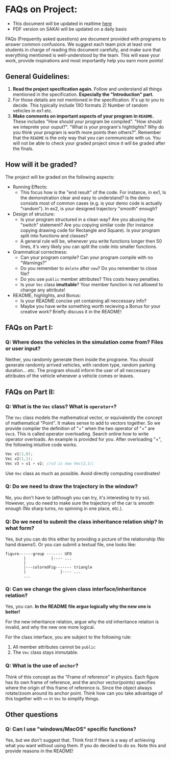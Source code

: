 # FAQs on Project:

* This document will be updated in realtime [here](https://github.com/tripack45/VG101_SU16-15/blob/master/FAQ/proj.md)
* PDF version on SAKAI will be updated on a daily basis

FAQs (Frequently asked questions) are document provided with programs to answer common confusions. We suggest each team pick at least one students in charge of reading this document carefully, and make sure that everything mentioned is well-understood by the team. This will ease your work, provide inspirations and most importantly help you earn more points!

## General Guidelines:

1. **Read the project specification again.** Follow and understand all things mentioned in the specification. **Especially the "Introduction" part.**
2. For those details are not mentioned in the specification. It's up to you to decide. This typically include 1)IO formats 2) Number of random vehicles in ex1 etc. 
3. **Make comments on important aspects of your program in `README`.** These includes "How should your program be compiled". "How should we inteprete your ouput?". "What is your program's hightlights? Why do you think your program is worth more points then others?". Remember that the `README` is the only way that you can communicate with us. You will not be able to check your graded project since it will be graded after the finals.

## How will it be graded?

The project will be graded on the following aspects:

* Running Effects:
  * This focus how is the "end result" of the code. For instance, in ex1, Is the demonstration clear and easy to understand? Is the demo consists most of common cases (e.g. is your demo code is actually "random"). In ex2, is your designed trajectory "smooth" enough? 
* Design of structure:
  * Is your program structured in a clean way? Are you abusing the "switch" statement? Are you copying similar code (for instance copying drawing code for Rectangle and Square). Is your program split into functions and classes? 
  * A general rule will be, whenever you write functions longer then 50 lines, it's very likely you can split the code into smaller functions. 
* Grammatical correctness:
  * Can your program compile? Can your program compile with no "Warnings?"
  * Do you remember to `delete` after `new`? Do you remember to close file?
  * Do you use `public` member attributes? This costs heavy penalties.
  * Is your `Vec` class **imuttable**? Your member function is not allowed to change any attribute!
* README, highlights, and Bonus:
  * Is your README concise yet containing all neccessary info? 
  * Maybe you have write something worth recieving a Bonus for your creative work? Briefly discuss it in the README!



## FAQs on Part I:

### Q: Where does the vehicles in the simulation come from? Files or user input?
Neither, you randomly generate them inside the programe. You should generate randomly arrived vehicles, with random type, random parking duration... etc. The program should inform the user of all neccessary attributes of the vehicle whenever a vehicle comes or leaves. 

## FAQs on Part II:

### Q: What is the `Vec` class? What is `operator+`?
The `Vec` class models the mathematical vector, or equivalently the concept of mathematical "Point". It makes sense to add to vectors together. So we provide compiler the definition of "+" when the two operator of "+" are `Vec`s. This is called operator overloading. Search online how to write operator overloads. An example is provided for you. After overloading "+", the following intuitive code works.

```cc
Vec v1(1,0);
Vec v2(1,1);
Vec v3 = v1 + v2; //v3 is now Vec(2,1);
```

Use `Vec` class as much as possible. Avoid directly computing coordinates!

### Q: Do we need to draw the trajectory in the window?
No, you don't have to (although you can try, it's interesting to try so). However, you do need to make sure the trajectory of the car is smooth enough (No sharp turns, no spinning in one place, etc.).

### Q: Do we need to submit the class inheritance relation ship? In what form?
Yes, but you can do this either by providing a picture of the relationship (No hand drawns!). Or you can submit a textual file, one looks like:

```
figure------group ------- UFO
        |           |---- ...
        |
        |---coloredFig------- triangle
        |               |---- ...
        ...
```

### Q: Can we change the given class interface/inheritance relation?
Yes, you can. **In the README file argue logically why the new one is better!** 

For the new inheritance relation, argue why the old inheritance relation is invalid, and why the new one more logical.

For the class interface, you are subject to the following rule:

1. All member attributes cannot be `public`
2. The `Vec` class stays immutable. 

### Q: What is the use of `anchor`?
Think of this concept as the "Frame of reference" in physics. Each figure has its own frame of reference, and the anchor vector(points) specifies where the origin of this frame of reference is. Since the object always rotate/zoom around its anchor point. Think how can you take advantage of this together with `<<` in `Vec` to simplify things.

## Other questions

### Q: Can I use "windows/MacOS" specific functions?
Yes, but we don't suggest that. Think first if there is a way of achieving what you want without using them. If you do decided to do so. Note this and provide reasons in the README!